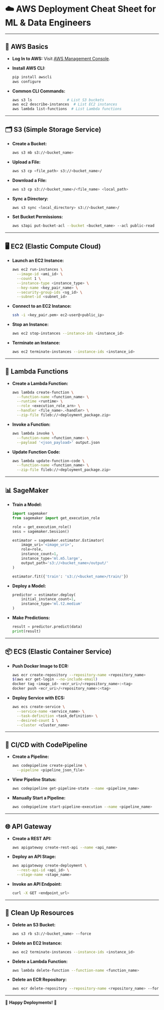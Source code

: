 # ☁️ **AWS Deployment Cheat Sheet for ML & Data Engineers**

---

## 🎯 **AWS Basics**

- **Log In to AWS:**
  Visit [AWS Management Console](https://aws.amazon.com/console/).

- **Install AWS CLI:**
  ```bash
  pip install awscli
  aws configure
  ```

- **Common CLI Commands:**
  ```bash
  aws s3 ls                # List S3 buckets
  aws ec2 describe-instances  # List EC2 instances
  aws lambda list-functions  # List Lambda functions
  ```

---

## 🗂 **S3 (Simple Storage Service)**

- **Create a Bucket:**
  ```bash
  aws s3 mb s3://<bucket_name>
  ```

- **Upload a File:**
  ```bash
  aws s3 cp <file_path> s3://<bucket_name>/
  ```

- **Download a File:**
  ```bash
  aws s3 cp s3://<bucket_name>/<file_name> <local_path>
  ```

- **Sync a Directory:**
  ```bash
  aws s3 sync <local_directory> s3://<bucket_name>/
  ```

- **Set Bucket Permissions:**
  ```bash
  aws s3api put-bucket-acl --bucket <bucket_name> --acl public-read
  ```

---

## 🖥 **EC2 (Elastic Compute Cloud)**

- **Launch an EC2 Instance:**
  ```bash
  aws ec2 run-instances \
    --image-id <ami_id> \
    --count 1 \
    --instance-type <instance_type> \
    --key-name <key_pair_name> \
    --security-group-ids <sg_id> \
    --subnet-id <subnet_id>
  ```

- **Connect to an EC2 Instance:**
  ```bash
  ssh -i <key_pair.pem> ec2-user@<public_ip>
  ```

- **Stop an Instance:**
  ```bash
  aws ec2 stop-instances --instance-ids <instance_id>
  ```

- **Terminate an Instance:**
  ```bash
  aws ec2 terminate-instances --instance-ids <instance_id>
  ```

---

## 🔄 **Lambda Functions**

- **Create a Lambda Function:**
  ```bash
  aws lambda create-function \
    --function-name <function_name> \
    --runtime <runtime> \
    --role <execution_role_arn> \
    --handler <file_name>.<handler> \
    --zip-file fileb://<deployment_package.zip>
  ```

- **Invoke a Function:**
  ```bash
  aws lambda invoke \
    --function-name <function_name> \
    --payload '<json_payload>' output.json
  ```

- **Update Function Code:**
  ```bash
  aws lambda update-function-code \
    --function-name <function_name> \
    --zip-file fileb://<deployment_package.zip>
  ```

---

## 📊 **SageMaker**

- **Train a Model:**
  ```python
  import sagemaker
  from sagemaker import get_execution_role

  role = get_execution_role()
  sess = sagemaker.Session()

  estimator = sagemaker.estimator.Estimator(
      image_uri='<image_uri>',
      role=role,
      instance_count=1,
      instance_type='ml.m5.large',
      output_path='s3://<bucket_name>/output/'
  )

  estimator.fit({'train': 's3://<bucket_name>/train/'})
  ```

- **Deploy a Model:**
  ```python
  predictor = estimator.deploy(
      initial_instance_count=1,
      instance_type='ml.t2.medium'
  )
  ```

- **Make Predictions:**
  ```python
  result = predictor.predict(data)
  print(result)
  ```

---

## 📦 **ECS (Elastic Container Service)**

- **Push Docker Image to ECR:**
  ```bash
  aws ecr create-repository --repository-name <repository_name>
  $(aws ecr get-login --no-include-email)
  docker tag <image_id> <ecr_uri>/<repository_name>:<tag>
  docker push <ecr_uri>/<repository_name>:<tag>
  ```

- **Deploy Service with ECS:**
  ```bash
  aws ecs create-service \
    --service-name <service_name> \
    --task-definition <task_definition> \
    --desired-count 1 \
    --cluster <cluster_name>
  ```

---

## 🔄 **CI/CD with CodePipeline**

- **Create a Pipeline:**
  ```bash
  aws codepipeline create-pipeline \
    --pipeline <pipeline_json_file>
  ```

- **View Pipeline Status:**
  ```bash
  aws codepipeline get-pipeline-state --name <pipeline_name>
  ```

- **Manually Start a Pipeline:**
  ```bash
  aws codepipeline start-pipeline-execution --name <pipeline_name>
  ```

---

## 🌐 **API Gateway**

- **Create a REST API:**
  ```bash
  aws apigateway create-rest-api --name <api_name>
  ```

- **Deploy an API Stage:**
  ```bash
  aws apigateway create-deployment \
    --rest-api-id <api_id> \
    --stage-name <stage_name>
  ```

- **Invoke an API Endpoint:**
  ```bash
  curl -X GET <endpoint_url>
  ```

---

## 🧹 **Clean Up Resources**

- **Delete an S3 Bucket:**
  ```bash
  aws s3 rb s3://<bucket_name> --force
  ```

- **Delete an EC2 Instance:**
  ```bash
  aws ec2 terminate-instances --instance-ids <instance_id>
  ```

- **Delete a Lambda Function:**
  ```bash
  aws lambda delete-function --function-name <function_name>
  ```

- **Delete an ECR Repository:**
  ```bash
  aws ecr delete-repository --repository-name <repository_name> --force
  ```

---

🌟 **Happy Deployments!** 🚀

